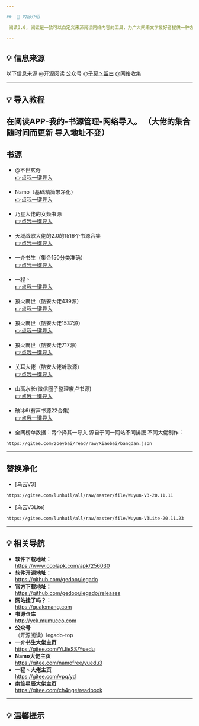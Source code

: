 ```yaml
---

##  📢 内容介绍

 阅读3.0, 阅读是一款可以自定义来源阅读网络内容的工具，为广大网络文学爱好者提供一种方便、快捷舒适的试读体验。

---
```


##  💡 信息来源

以下信息来源 @开源阅读 公众号 @[子莫丶留白](https://gitee.com/zoeybai) @网络收集

---

## 💡 导入教程
在阅读APP-我的-书源管理-网络导入。
（大佬的集合随时间而更新 导入地址不变）
---
## 书源
- @不世玄奇 
<br/>[👉点我一键导入](yuedu://booksource/importonline?src=http://no-mystery.gitee.io/shuyuan/%E5%85%A8%E7%BD%91%E9%80%9A%E7%94%A8.json)

- Namo（基础精简带净化）
<br/>[ 👉点我一键导入](yuedu://booksource/importonline?src=https://gitee.com/namofree/yuedu3/raw/legado3booksource/legado3_booksource_by_Namo.json)

- 乃星大佬的女频书源
<br/>[ 👉点我一键导入](yuedu://booksource/importonline?src=https://cdn.jsdelivr.net/gh/lunhuil/shuyuan@0.1/naixing210310.json)

- 天域战歌大佬的2.0的1516个书源合集
<br/>[ 👉点我一键导入](yuedu://booksource/importonline?src=https://cdn.jsdelivr.net/gh/lunhuil/shuyuan@0.1/tianyuzhange210310.txt)

- 一介书生（集合150分类准确）
<br/>[ 👉点我一键导入](yuedu://booksource/importonline?src=https://gitee.com/YiJieSS/Yuedu/raw/master/bookSource.json)

- 一程丶
<br/>[ 👉点我一键导入](yuedu://booksource/importonline?src=https://cdn.jsdelivr.net/gh/lunhuil/shuyuan@0.1/yicheng210310.json)

- 狼火霸世（酷安大佬439源）
<br/>[ 👉点我一键导入](yuedu://booksource/importonline?src=https://gedoor.github.io/MyBookshelf/bookSource.json)

- 狼火霸世（酷安大佬1537源）
<br/>[ 👉点我一键导入](yuedu://booksource/importonline?src=https://cdn.jsdelivr.net/gh/yeyulingfeng01/yuedu.github.io@1.1/202003.txt)

- 狼火霸世（酷安大佬717源）
<br/>[ 👉点我一键导入](yuedu://booksource/importonline?src=https://cdn.jsdelivr.net/gh/yeyulingfeng01/yuedu.github.io/yeudu3.0-202005.json)

- 关耳大佬（酷安大佬听歌源）
<br/>[ 👉点我一键导入](yuedu://booksource/importonline?src=https://gitee.com/zmn1307617161/booksource/raw/master/%E4%B9%A6%E6%BA%90/3%E4%B8%AA%E9%9F%B3%E4%B9%90%E6%BA%90.json)

- 山高水长(微信圈子整理废卢书源)
<br/>[ 👉点我一键导入](yuedu://booksource/importonline?src=https://gitee.com/ch4nge/readbook/raw/master/booksource_fl)

- 破冰6(有声书源22合集)
<br/>[ 👉点我一键导入](yuedu://booksource/importonline?src=https://cdn.jsdelivr.net/gh/lunhuil/shuyuan@0.1/pobing210310.json)

- 全网榜单数据：两个择其一导入 源自于同一网站不同排版 不同大佬制作：
```
https://gitee.com/zoeybai/read/raw/Xiaobai/bangdan.json
```
---
## 替换净化

- [乌云V3]
```
https://gitee.com/lunhuil/all/raw/master/file/Wuyun-V3-20.11.11
```

- [乌云V3Lite]
```
https://gitee.com/lunhuil/all/raw/master/file/Wuyun-V3Lite-20.11.23
```
---
##  💡 相关导航

- **软件下载地址：** <br/>https://www.coolapk.com/apk/256030
- **软件开源地址：** <br/>https://github.com/gedoor/legado
- **官方下载地址：** <br/>https://github.com/gedoor/legado/releases
- **网站挂了吗？：** <br/>https://gualemang.com
- **书源仓库** <br/>http://yck.mumuceo.com
- **公众号** <br/>（开源阅读）legado-top
- **一介书生大佬主页** <br/>https://gitee.com/YiJieSS/Yuedu
- **Namo大佬主页** <br/>https://gitee.com/namofree/yuedu3
- **一程丶大佬主页** <br/>https://gitee.com/vpq/yd
- **南笙星辰大佬主页** <br/>https://gitee.com/ch4nge/readbook
---
## 💡  温馨提示 
